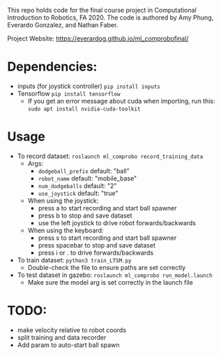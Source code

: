 This repo holds code for the final course project in Computational Introduction to Robotics, FA 2020. The code is authored by Amy Phung, Everardo Gonzalez, and Nathan Faber.

Project Website: https://everardog.github.io/ml_comprobofinal/

# Dependencies:
+ inputs (for joystick controller) `pip install inputs`
+ Tensorflow `pip install tensorflow`
    + If you get an error message about cuda when importing, run this: `sudo apt install nvidia-cuda-toolkit`

# Usage
+ To record dataset: `roslaunch ml_comprobo record_training_data`
    + Args:
       + `dodgeball_prefix` default: "ball"
       + `robot_name` default: "mobile_base"
       + `num_dodgeballs` default: "2"
       + `use_joystick` default: "true"
    + When using the joystick:
       + press a to start recording and start ball spawner
       + press b to stop and save dataset
       + use the left joystick to drive robot forwards/backwards
    + When using the keyboard:
       + press s to start recording and start ball spawner
       + press spacebar to stop and save dataset
       + press i or . to drive forwards/backwards
+ To train dataset: `python3 train_LTSM.py`
   + Double-check the file to ensure paths are set correctly
+ To test dataset in gazebo: `roslaunch ml_comprobo run_model.launch`
   + Make sure the model arg is set correctly in the launch file

# TODO:
+ make velocity relative to robot coords
+ split training and data recorder
+ Add param to auto-start ball spawn
